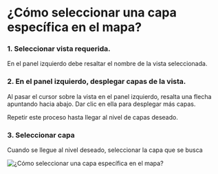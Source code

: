 # ¿Cómo seleccionar una capa específica en el mapa?

### 1. Seleccionar vista requerida.

En el panel izquierdo debe resaltar el nombre de la vista seleccionada.

### 2. En el panel izquierdo, desplegar capas de la vista.

Al pasar el cursor sobre la vista en el panel izquierdo, resalta una flecha apuntando hacia abajo. Dar clic en ella para desplegar más capas.

Repetir este proceso hasta llegar al nivel de capas deseado.

### 3. Seleccionar capa

Cuando se llegue al nivel deseado, seleccionar la capa que se busca

![¿Cómo seleccionar una capa específica en el mapa?](/../../img/select-layer.gif)